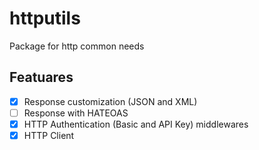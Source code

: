 # httputils

Package for http common needs

## Featuares
- [x] Response customization (JSON and XML)
- [ ] Response with HATEOAS
- [x] HTTP Authentication (Basic and API Key) middlewares
- [x] HTTP Client

